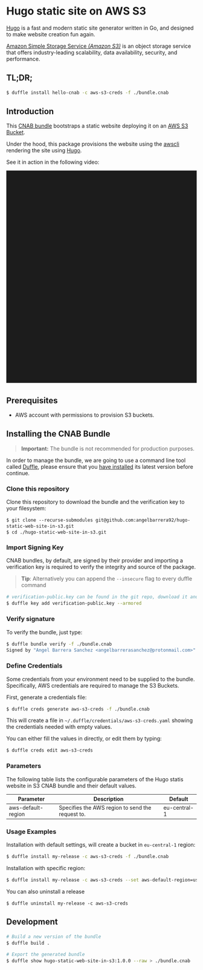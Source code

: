 # Hugo static site on AWS S3

[Hugo](https://gohugo.io) is a fast and modern static site generator written in Go, and designed to make website creation fun again.

[Amazon Simple Storage Service *(Amazon S3)*](https://aws.amazon.com/s3) is an object storage service that offers industry-leading scalability, data availability, security, and performance.

## TL;DR;

```bash
$ duffle install hello-cnab -c aws-s3-creds -f ./bundle.cnab
```

## Introduction

This [CNAB bundle](https://cnab.io) bootstraps a static website deploying it on an [AWS S3 Bucket](https://aws.amazon.com/s3).

Under the hood, this package provisions the website using the [awscli](https://aws.amazon.com/cli/) rendering the site using [Hugo](https://gohugo.io).

See it in action in the following video:

![Demo](./demo.svg)

## Prerequisites

* AWS account with permissions to provision S3 buckets.

## Installing the CNAB Bundle

> **Important:** The bundle is not recommended for production purposes.

In order to manage the bundle, we are going to use a command line tool called [Duffle](https://duffle.sh), please ensure that you [have installed](https://github.com/deislabs/duffle/releases) its latest version before continue.

### Clone this repository

Clone this repository to download the bundle and the verification key to your filesystem:

```
$ git clone --recurse-submodules git@github.com:angelbarrera92/hugo-static-web-site-in-s3.git
$ cd ./hugo-static-web-site-in-s3.git
```

### Import Signing Key

CNAB bundles, by default, are signed by their provider and importing a verification key is required to verify the integrity and source of the package.

> **Tip**: Alternatively you can append the `--insecure` flag to every duffle command


```bash
# verification-public.key can be found in the git repo, download it and then run:
$ duffle key add verification-public.key --armored
```

### Verify signature

To verify the bundle, just type:

```bash
$ duffle bundle verify -f ./bundle.cnab
Signed by "Angel Barrera Sanchez <angelbarrerasanchez@protonmail.com>" (5A81 FE7A A779 DE57 55EA AFAE 3512 FAD7 7C6A 475)
```

### Define Credentials

Some credentials from your environment need to be supplied to the bundle. Specifically, AWS credentials are required to manage the S3 Buckets.  

First, generate a credentials file:


```bash
$ duffle creds generate aws-s3-creds -f ./bundle.cnab
```

This will create a file in `~/.duffle/credentials/aws-s3-creds.yaml` showing the credentials needed with empty values.

You can either fill the values in directly, or edit them by typing:

```bash
$ duffle creds edit aws-s3-creds
```

### Parameters

The following table lists the configurable parameters of the Hugo statis website in S3 CNAB bundle and their default values.

| Parameter          | Description                                      | Default      |
|--------------------|--------------------------------------------------|--------------|
| aws-default-region | Specifies the AWS region to send the request to. | eu-central-1 |

### Usage Examples

Installation with default settings, will create a bucket in `eu-central-1` region:

```bash
$ duffle install my-release -c aws-s3-creds -f ./bundle.cnab
```

Installation with specific region:

```bash
$ duffle install my-release -c aws-s3-creds --set aws-default-region=us-east-1 -f ./bundle.cnab
```

You can also uninstall a release

```
$ duffle uninstall my-release -c aws-s3-creds
```

## Development

```bash
# Build a new version of the bundle
$ duffle build .
```

```bash
# Export the generated bundle
$ duffle show hugo-static-web-site-in-s3:1.0.0 --raw > ./bundle.cnab
```
